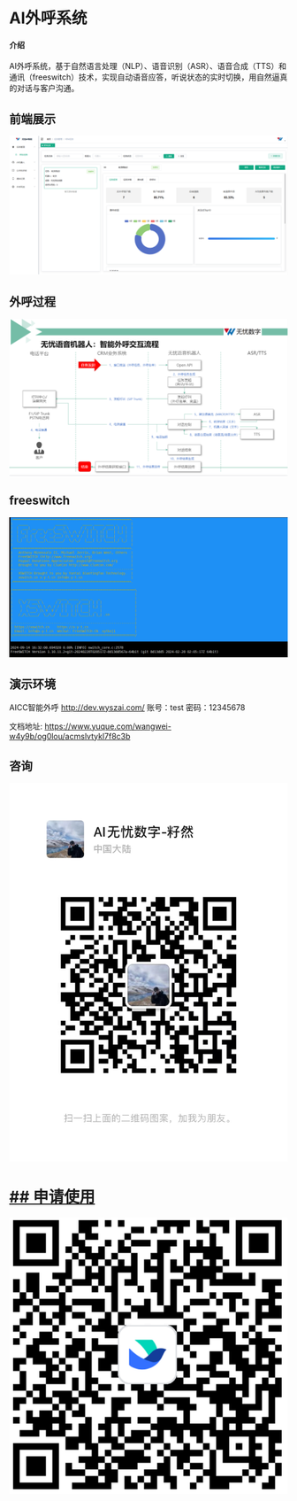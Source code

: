 # **AI外呼系统**

#### 介绍
AI外呼系统，基于自然语言处理（NLP）、语音识别（ASR）、语音合成（TTS）和通讯（freeswitch）技术，实现自动语音应答，听说状态的实时切换，用自然逼真的对话与客户沟通。

## 前端展示
![img_1.png](call-web/img_1.png)

## 外呼过程
![img_2.png](call-web/img_2.png)

## freeswitch
![img_3.png](call-web/img_3.png)

## 演示环境
AICC智能外呼
http://dev.wyszai.com/        账号：test  密码：12345678

文档地址:  https://www.yuque.com/wangwei-w4y9b/og0lou/acmslvtykl7f8c3b

## 咨询
![img.png](call-web/img_4.png)

# [## **申请使用**](https://wenjuan.feishu.cn/m?t=scY1j6qRoQZi-tqed)


![img.png](call-web/img.png)